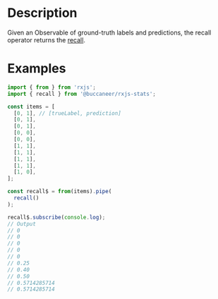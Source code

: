 # Description
Given an Observable of ground-truth labels and predictions, the recall operator returns the [recall](https://en.wikipedia.org/wiki/Precision_and_recall).

# Examples
```js
import { from } from 'rxjs';
import { recall } from '@buccaneer/rxjs-stats';

const items = [
  [0, 1], // [trueLabel, prediction]
  [0, 1],
  [0, 1],
  [0, 0],
  [0, 0],
  [1, 1],
  [1, 1],
  [1, 1],
  [1, 1],
  [1, 0],
];

const recall$ = from(items).pipe(
  recall()
);

recall$.subscribe(console.log);
// Output
// 0
// 0
// 0
// 0
// 0
// 0.25
// 0.40
// 0.50
// 0.5714285714
// 0.5714285714
```